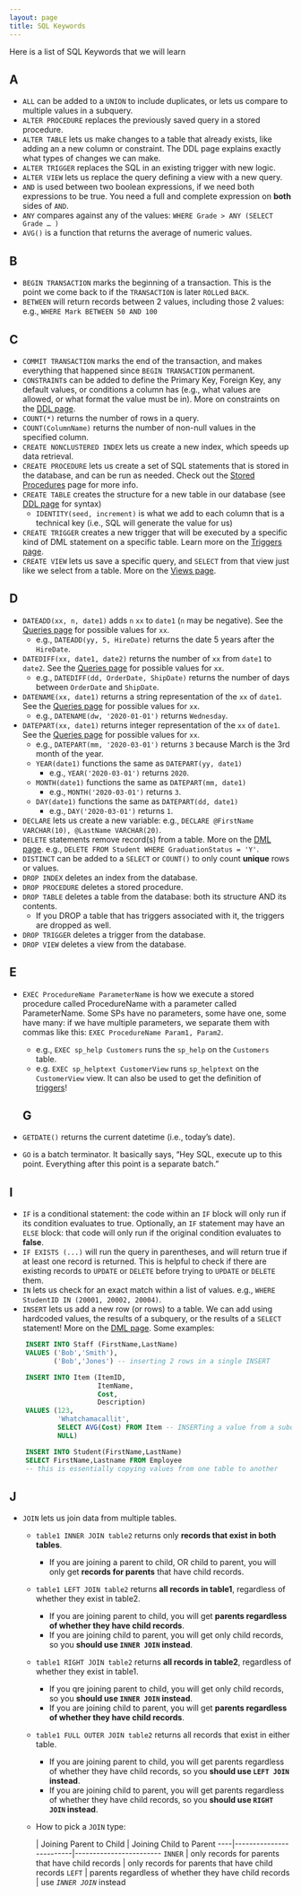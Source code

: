 ```yaml
---
layout: page
title: SQL Keywords
---
```


Here is a list of SQL Keywords that we will learn

## A
* `ALL` can be added to a `UNION` to include duplicates, or lets us compare to multiple values in a subquery.
* `ALTER PROCEDURE` replaces the previously saved query in a stored procedure.
* `ALTER TABLE` lets us make changes to a table that already exists, like adding an a new column or constraint. The DDL page explains exactly what types of changes we can make.
* `ALTER TRIGGER` replaces the SQL in an existing trigger with new logic.
* `ALTER VIEW` lets us replace the query defining a view with a new query.
* `AND` is used between two boolean expressions, if we need both expressions to be true. You need a full and complete expression on **both** sides of `AND`.
* `ANY` compares against any of the values: `WHERE Grade > ANY (SELECT Grade … )`
* `AVG()` is a function that returns the average of numeric values.

## B
* `BEGIN TRANSACTION` marks the beginning of a transaction. This is the point we come back to if the `TRANSACTION` is later `ROLL`ed `BACK`.
* `BETWEEN` will return records between 2 values, including those 2 values: e.g., `WHERE Mark BETWEEN 50 AND 100`

## C
* `COMMIT TRANSACTION` marks the end of the transaction, and makes everything that happened since `BEGIN TRANSACTION` permanent.
* `CONSTRAINT`s can be added to define the Primary Key, Foreign Key, any default values, or conditions a column has (e.g., what values are allowed, or what format the value must be in). More on constraints on the [DDL page](../ddl.md).
* `COUNT(*)` returns the number of rows in a query.
* `COUNT(ColumnName)` returns the number of non-null values in the specified column.
* `CREATE NONCLUSTERED INDEX` lets us create a new index, which speeds up data retrieval.
* `CREATE PROCEDURE` lets us create a set of SQL statements that is stored in the database, and can be run as needed. Check out the [Stored Procedures](../stored-procedues.md) page for more info.
* `CREATE TABLE` creates the structure for a new table in our database (see [DDL page](../ddl.md) for syntax)
  * `IDENTITY(seed, increment)` is what we add to each column that is a technical key (i.e., SQL will generate the value for us)
* `CREATE TRIGGER` creates a new trigger that will be executed by a specific kind of DML statement on a specific table. Learn more on the [Triggers page](../triggers.md).
* `CREATE VIEW` lets us save a specific query, and `SELECT` from that view just like we select from a table. More on the [Views page](../views.md).

## D
* `DATEADD(xx, n, date1)` adds `n` `xx` to `date1` (`n` may be negative). See the [Queries page](../queries.md) for possible values for `xx`.
  * e.g., `DATEADD(yy, 5, HireDate)` returns the date 5 years after the `HireDate`.
* `DATEDIFF(xx, date1, date2)` returns the number of `xx` from `date1` to `date2`. See the [Queries page](../queries.md) for possible values for `xx`.
  * e.g., `DATEDIFF(dd, OrderDate, ShipDate)` returns the number of days between `OrderDate` and `ShipDate`.
* `DATENAME(xx, date1)` returns a string representation of the `xx` of `date1`. See the [Queries page](../queries.md) for possible values for `xx`.
  * e.g., `DATENAME(dw, '2020-01-01')` returns `Wednesday`.
* `DATEPART(xx, date1)` returns integer representation of the `xx` of `date1`. See the [Queries page](../queries.md) for possible values for `xx`.
  * e.g., `DATEPART(mm, '2020-03-01')` returns `3` because March is the 3rd month of the year.
  * `YEAR(date1)` functions the same as `DATEPART(yy, date1)`
    * e.g., `YEAR('2020-03-01')` returns `2020`.
  * `MONTH(date1)` functions the same as `DATEPART(mm, date1)`
    * e.g., `MONTH('2020-03-01')` returns `3`.
  * `DAY(date1)` functions the same as `DATEPART(dd, date1)`
    * e.g., `DAY('2020-03-01')` returns `1`.
* `DECLARE` lets us create a new variable: e.g., `DECLARE @FirstName VARCHAR(10), @LastName VARCHAR(20)`.
* `DELETE` statements remove record(s) from a table. More on the [DML page](../dml.md). e.g., `DELETE FROM Student WHERE GraduationStatus = 'Y'`.
* `DISTINCT` can be added to a `SELECT` or `COUNT()` to only count **unique** rows or values.
* `DROP INDEX` deletes an index from the database.
* `DROP PROCEDURE` deletes a stored procedure.
* `DROP TABLE` deletes a table from the database: both its structure AND its contents.
  * If you DROP a table that has triggers associated with it, the triggers are dropped as well.
* `DROP TRIGGER` deletes a trigger from the database.
* `DROP VIEW` deletes a view from the database.

## E
* `EXEC ProcedureName ParameterName` is how we execute a stored procedure called ProcedureName with a parameter called ParameterName. Some SPs have no parameters, some have one, some have many: if we have multiple parameters, we separate them with commas like this: `EXEC ProcedureName Param1, Param2`.
  * e.g., `EXEC sp_help Customers` runs the `sp_help` on the `Customers` table.
  * e.g. `EXEC sp_helptext CustomerView` runs `sp_helptext` on the `CustomerView` view. It can also be used to get the definition of [triggers](../triggers.md)!

  ## G
* `GETDATE()` returns the current datetime (i.e., today’s date).
* `GO` is a batch terminator. It basically says, “Hey SQL, execute up to this point. Everything after this point is a separate batch.”

## I
* `IF` is a conditional statement: the code within an `IF` block will only run if its condition evaluates to true. Optionally, an `IF` statement may have an `ELSE` block: that code will only run if the original condition evaluates to **false**.
* `IF EXISTS (...)` will run the query in parentheses, and will return true if at least one record is returned. This is helpful to check if there are existing records to `UPDATE` or `DELETE` before trying to `UPDATE` or `DELETE` them.
* `IN` lets us check for an exact match within a list of values. e.g., `WHERE StudentID IN (20001, 20002, 20004)`.
* `INSERT` lets us add a new row (or rows) to a table. We can add using hardcoded values, the results of a subquery, or the results of a `SELECT` statement! More on the [DML page](../dml.md). Some examples:

```sql
    INSERT INTO Staff (FirstName,LastName)
    VALUES ('Bob','Smith'),
           ('Bob','Jones') -- inserting 2 rows in a single INSERT
```

```sql
    INSERT INTO Item (ItemID,
                      ItemName,
                      Cost,
                      Description)
    VALUES (123,
            'Whatchamacallit',
            SELECT AVG(Cost) FROM Item -- INSERTing a value from a subquery,
            NULL)
```

```sql
    INSERT INTO Student(FirstName,LastName)
    SELECT FirstName,Lastname FROM Employee
    -- this is essentially copying values from one table to another
```

## J
* `JOIN` lets us join data from multiple tables.
  * `table1 INNER JOIN table2` returns only **records that exist in both tables**.
    * If you are joining a parent to child, OR child to parent, you will only get **records for parents** that have child records.
  * `table1 LEFT JOIN table2` returns **all records in table1**, regardless of whether they exist in table2.
    * If you are joining parent to child, you will get **parents regardless of whether they have child records**.
    * If you are joining child to parent, you will get only child records, so you **should use `INNER JOIN` instead**.
  * `table1 RIGHT JOIN table2` returns **all records in table2**, regardless of whether they exist in table1.
    * If you qre joining parent to child, you will get only child records, so you **should use `INNER JOIN` instead**.
    * If you are joining child to parent, you will get **parents regardless of whether they have child records**.
  * `table1 FULL OUTER JOIN table2` returns all records that exist in either table.
    * If you are joining parent to child, you will get parents regardless of whether they have child records, so you **should use `LEFT JOIN` instead**.
    * If you are joining child to parent, you will get parents regardless of whether they have child records, so you **should use `RIGHT JOIN` instead**.
  * How to pick a `JOIN` type:
  
    | Joining Parent to Child | Joining Child to Parent
----|-------------------------|------------------------
`INNER` | only records for parents that have child records | only records for parents that have child records
`LEFT` | parents regardless of whether they have child records | use _`INNER JOIN`_ instead